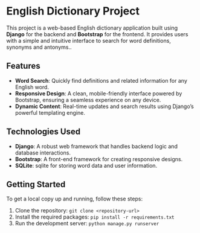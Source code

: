 # English Dictionary Project

This project is a web-based English dictionary application built using **Django** for the backend and **Bootstrap** for the frontend. It provides users with a simple and intuitive interface to search for word definitions, synonyms and antonyms..

## Features

- **Word Search**: Quickly find definitions and related information for any English word.
- **Responsive Design**: A clean, mobile-friendly interface powered by Bootstrap, ensuring a seamless experience on any device.
- **Dynamic Content**: Real-time updates and search results using Django’s powerful templating engine.

## Technologies Used

- **Django**: A robust web framework that handles backend logic and database interactions.
- **Bootstrap**: A front-end framework for creating responsive designs.
- **SQLite**: sqlite for storing word data and user information.

## Getting Started

To get a local copy up and running, follow these steps:

1. Clone the repository: `git clone <repository-url>`
2. Install the required packages: `pip install -r requirements.txt`
3. Run the development server: `python manage.py runserver`
